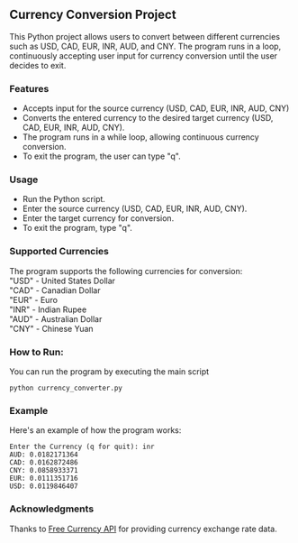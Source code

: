 ## Currency Conversion Project

This Python project allows users to convert between different currencies such as USD, CAD, EUR, INR, AUD, and CNY. The program runs in a loop, continuously accepting user input for currency conversion until the user decides to exit.

### Features
  * Accepts input for the source currency (USD, CAD, EUR, INR, AUD, CNY)
  * Converts the entered currency to the desired target currency (USD, CAD, EUR, INR, AUD, CNY).
  * The program runs in a while loop, allowing continuous currency conversion.
  * To exit the program, the user can type "q".

### Usage
  * Run the Python script.
  * Enter the source currency (USD, CAD, EUR, INR, AUD, CNY). 
  * Enter the target currency for conversion.
  * To exit the program, type "q".

### Supported Currencies
The program supports the following currencies for conversion:
<br>"USD" - United States Dollar<br>"CAD" - Canadian Dollar<br>"EUR" - Euro<br>"INR" - Indian Rupee<br>"AUD" - Australian Dollar<br>"CNY" - Chinese Yuan

### How to Run:
You can run the program by executing the main script
      
    python currency_converter.py

### Example
Here's an example of how the program works:

    Enter the Currency (q for quit): inr
    AUD: 0.0182171364
    CAD: 0.0162872486
    CNY: 0.0858933371
    EUR: 0.0111351716
    USD: 0.0119846407
    
### Acknowledgments
  Thanks to [Free Currency API](https://app.freecurrencyapi.com) for providing currency exchange rate data.
